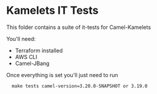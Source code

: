 # Kamelets IT Tests

This folder contains a suite of it-tests for Camel-Kamelets

You'll need:
- Terraform installed
- AWS CLI
- Camel-JBang

Once everything is set you'll just need to run

```console
  make tests camel-version=3.20.0-SNAPSHOT or 3.19.0
```
